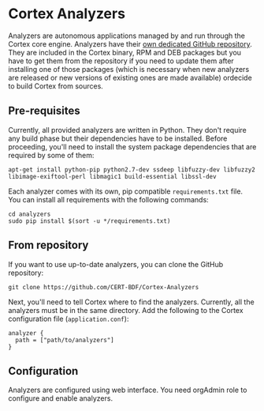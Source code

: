 # Cortex Analyzers

Analyzers are autonomous applications managed by and run through the Cortex core engine. Analyzers have their
[own dedicated GitHub repository](https://github.com/TheHive-Project/Cortex-Analyzers).
They are included in the Cortex binary, RPM and DEB packages but you have to
get them from the repository if you need to update them after installing one
of those packages (which is necessary when new analyzers are released or new
versions of existing ones are made available) ordecide to build Cortex from
sources.

## Pre-requisites
Currently, all provided analyzers are written in Python. They don't require any build phase but their dependencies have
to be installed. Before proceeding, you'll need to install the system package dependencies that are required by some of
them:

```
apt-get install python-pip python2.7-dev ssdeep libfuzzy-dev libfuzzy2 libimage-exiftool-perl libmagic1 build-essential libssl-dev
```

Each analyzer comes with its own, pip compatible `requirements.txt` file. You can install all requirements with the
following commands:

```
cd analyzers
sudo pip install $(sort -u */requirements.txt)
```

## From repository
If you want to use up-to-date analyzers, you can clone the GitHub repository:

```
git clone https://github.com/CERT-BDF/Cortex-Analyzers
```

Next, you'll need to tell Cortex where to find the analyzers. Currently, all the analyzers must be in the same
directory. Add the following to the Cortex configuration file (`application.conf`):

```
analyzer {
  path = ["path/to/analyzers"]
}
```
## Configuration

Analyzers are configured using web interface. You need orgAdmin role to
configure and enable analyzers.
